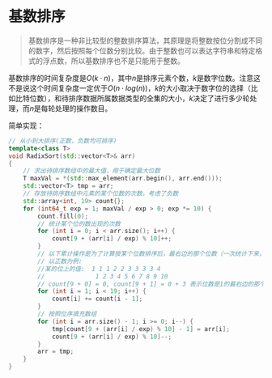 # 基数排序

> 基数排序是一种非比较型的整数排序算法，其原理是将整数按位分割成不同的数字，然后按照每个位数分别比较。由于整数也可以表达字符串和特定格式的浮点数，所以基数排序也不是只能用于整数。

基数排序的时间复杂度是$O(k·n)$，其中$n$是排序元素个数，$k$是数字位数。注意这不是说这个时间复杂度一定优于$O(n·log(n))$，$k$的大小取决于数字位的选择（比如比特位数），和待排序数据所属数据类型的全集的大小，$k$决定了进行多少轮处理，而$n$是每轮处理的操作数目。

简单实现：

```cpp
// 从小到大排序(正数，负数均可排序)
template<class T>
void RadixSort(std::vector<T>& arr)
{
    // 求出待排序数组中的最大值，用于确定最大位数
    T maxVal = *(std::max_element(arr.begin(), arr.end()));
    std::vector<T> tmp = arr;
    // 存放待排序数组中元素的某个位数的次数，考虑了负数
    std::array<int, 19> count{};
    for (int64_t exp = 1; maxVal / exp > 0; exp *= 10) {
        count.fill(0);
        // 统计某个位的数出现的次数
        for (int i = 0; i < arr.size(); i++) {
            count[9 + (arr[i] / exp) % 10]++;
        }
        // 以下累计操作是为了计算按某个位数排序后，最右边的那个位数（一次统计下来，可能存在位数相同的情况）的位置
        // 以正数为例:
        //某的位上的值:  1 1 1 2 2 3 3 3 3 4
        //              1 2 3 4 5 6 7 8 9 10
        // count[9 + 0] = 0, count[9 + 1] = 0 + 3 表示位数是1的最右边的那个数所在位置
        for (int i = 1; i < 19; i++) {
            count[i] += count[i - 1];
        }
        // 按照位序填充数组
        for (int i = arr.size() - 1; i >= 0; i--) {
            tmp[count[9 + (arr[i] / exp) % 10] - 1] = arr[i];
            count[9 + (arr[i] / exp) % 10]--;
        }
        arr = tmp;
    }
}

```